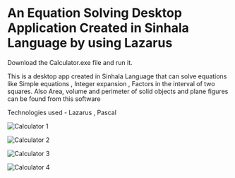 # An Equation Solving Desktop Application Created in Sinhala Language by using Lazarus  

Download the Calculator.exe file and run it.  

This is a desktop app created in Sinhala Language that can solve equations like Simple equations , Integer expansion , Factors in the interval of two squares. Also Area, volume and perimeter of solid objects and plane figures can be found from this software  

Technologies used - Lazarus , Pascal  

![Calculator 1](https://user-images.githubusercontent.com/100791045/210073474-35423734-75a8-4714-984d-c3e770fa4d47.PNG)

![Calculator 2](https://user-images.githubusercontent.com/100791045/210073477-7465f1ea-1d49-41ec-aca5-b9685f135f85.PNG)

![Calculator 3](https://user-images.githubusercontent.com/100791045/210073480-7c58a32a-46e1-4d08-9945-0d6c2281ea61.PNG)

![Calculator 4](https://user-images.githubusercontent.com/100791045/210073470-58e4501d-3cf0-4bda-8b5d-303524e9cda4.PNG)

